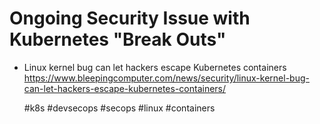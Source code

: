 # Ongoing Security Issue with Kubernetes "Break Outs"

* Linux kernel bug can let hackers escape Kubernetes containers
  <https://www.bleepingcomputer.com/news/security/linux-kernel-bug-can-let-hackers-escape-kubernetes-containers/>

    #k8s #devsecops #secops #linux #containers
